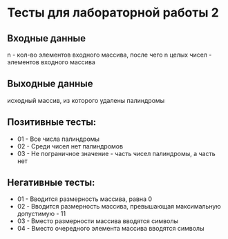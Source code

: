 # Тесты для лабораторной работы 2
## Входные данные
n - кол-во элементов входного массива, после чего n целых чисел - элементов входного массива
## Выходные данные
исходный массив, из которого удалены палиндромы
## Позитивные тесты:
- 01 - Все числа палиндромы
- 02 - Среди чисел нет палиндромов
- 03 - Не пограничное значение - часть чисел палиндромы, а часть нет
## Негативные тесты:
- 01 - Вводится размерность массива, равна 0 
- 02 - Вводится размерность массива, превышающая максимальную допустимую - 11
- 03 - Вместо размерности массива вводятся символы
- 04 - Вместо очередного элемента массива вводятся символы